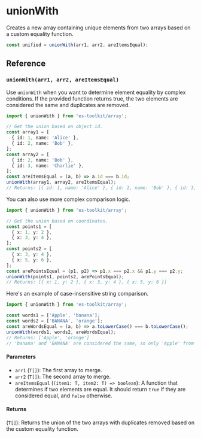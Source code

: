 # unionWith

Creates a new array containing unique elements from two arrays based on a custom equality function.

```typescript
const unified = unionWith(arr1, arr2, areItemsEqual);
```

## Reference

### `unionWith(arr1, arr2, areItemsEqual)`

Use `unionWith` when you want to determine element equality by complex conditions. If the provided function returns true, the two elements are considered the same and duplicates are removed.

```typescript
import { unionWith } from 'es-toolkit/array';

// Get the union based on object id.
const array1 = [
  { id: 1, name: 'Alice' },
  { id: 2, name: 'Bob' },
];
const array2 = [
  { id: 2, name: 'Bob' },
  { id: 3, name: 'Charlie' },
];
const areItemsEqual = (a, b) => a.id === b.id;
unionWith(array1, array2, areItemsEqual);
// Returns: [{ id: 1, name: 'Alice' }, { id: 2, name: 'Bob' }, { id: 3, name: 'Charlie' }]
```

You can also use more complex comparison logic.

```typescript
import { unionWith } from 'es-toolkit/array';

// Get the union based on coordinates.
const points1 = [
  { x: 1, y: 2 },
  { x: 3, y: 4 },
];
const points2 = [
  { x: 3, y: 4 },
  { x: 5, y: 6 },
];
const arePointsEqual = (p1, p2) => p1.x === p2.x && p1.y === p2.y;
unionWith(points1, points2, arePointsEqual);
// Returns: [{ x: 1, y: 2 }, { x: 3, y: 4 }, { x: 5, y: 6 }]
```

Here's an example of case-insensitive string comparison.

```typescript
import { unionWith } from 'es-toolkit/array';

const words1 = ['Apple', 'banana'];
const words2 = ['BANANA', 'orange'];
const areWordsEqual = (a, b) => a.toLowerCase() === b.toLowerCase();
unionWith(words1, words2, areWordsEqual);
// Returns: ['Apple', 'orange']
// 'banana' and 'BANANA' are considered the same, so only 'Apple' from the first array remains.
```

#### Parameters

- `arr1` (`T[]`): The first array to merge.
- `arr2` (`T[]`): The second array to merge.
- `areItemsEqual` (`(item1: T, item2: T) => boolean`): A function that determines if two elements are equal. It should return `true` if they are considered equal, and `false` otherwise.

#### Returns

(`T[]`): Returns the union of the two arrays with duplicates removed based on the custom equality function.
